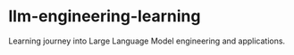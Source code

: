 # llm-engineering-learning
Learning journey into Large Language Model engineering and applications.
